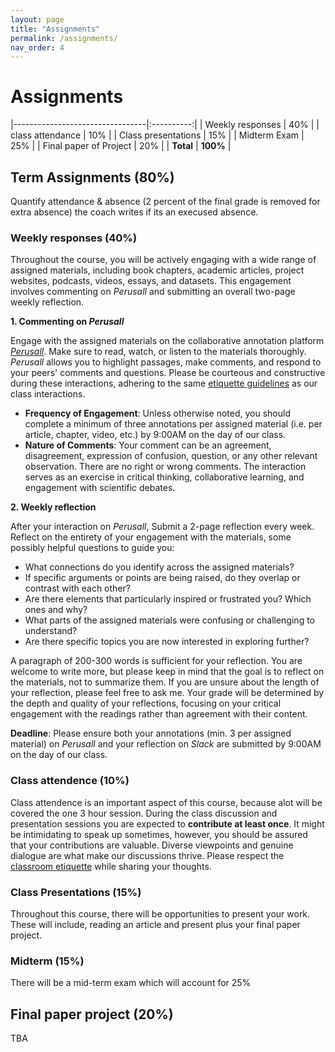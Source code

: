 ```yaml
---
layout: page
title: "Assignments"
permalink: /assignments/
nav_order: 4
---
```


# Assignments

|---------------------------------|:----------:|
| Weekly responses                |     40%    |
| class attendance                |     10%    |
| Class presentations             |     15%    |
| Midterm Exam                    |     25%    |
| Final paper of Project          |     20%    |
| **Total**                       |   **100%** |



## Term Assignments (80%)

Quantify attendance & absence (2 percent of the final grade is removed for extra absence) the coach writes if its an execused absence.


### Weekly responses (40%)

Throughout the course, you will be actively engaging with a wide range of assigned materials, including book chapters, academic articles, project websites, podcasts, videos, essays, and datasets. This engagement involves commenting on _Perusall_ and submitting an overall two-page weekly reflection. 

**1. Commenting on _Perusall_**

Engage with the assigned materials on the collaborative annotation platform [_Perusall_](https://app.perusall.com/). Make sure to read, watch, or listen to the materials thoroughly. _Perusall_ allows you to highlight passages, make comments, and respond to your peers' comments and questions. Please be courteous and constructive during these interactions, adhering to the same [etiquette guidelines](https://whaverals.github.io/IntroDH2024/policies/#class-etiquette) as our class interactions.

- **Frequency of Engagement**: Unless otherwise noted, you should complete a minimum of three annotations per assigned material (i.e. per article, chapter, video, etc.) by 9:00AM on the day of our class.
- **Nature of Comments**: Your comment can be an agreement, disagreement, expression of confusion, question, or any other relevant observation. There are no right or wrong comments. The interaction serves as an exercise in critical thinking, collaborative learning, and engagement with scientific debates.

**2. Weekly reflection**

After your interaction on _Perusall_, Submit a 2-page reflection every week. Reflect on the entirety of your engagement with the materials, some possibly helpful questions to guide you:

- What connections do you identify across the assigned materials?
- If specific arguments or points are being raised, do they overlap or contrast with each other?
- Are there elements that particularly inspired or frustrated you? Which ones and why?
- What parts of the assigned materials were confusing or challenging to understand?
- Are there specific topics you are now interested in exploring further?

A paragraph of 200-300 words is sufficient for your reflection. You are welcome to write more, but please keep in mind that the goal is to reflect on the materials, not to summarize them. If you are unsure about the length of your reflection, please feel free to ask me. Your grade will be determined by the depth and quality of your reflections, focusing on your critical engagement with the readings rather than agreement with their content.

**Deadline**: Please ensure both your annotations (min. 3 per assigned material) on _Perusall_ and your reflection on _Slack_ are submitted by 9:00AM on the day of our class.


### Class attendence (10%)

Class attendence is an important aspect of this course, because alot will be covered the one 3 hour session. During the class discussion and presentation sessions you are expected to **contribute at least once**. It might be intimidating to speak up sometimes, however, you should be assured that your contributions are valuable. Diverse viewpoints and genuine dialogue are what make our discussions thrive. Please respect the [classroom etiquette](https://buzaabah.github.io/FRS159/policies/#class-etiquette) while sharing your thoughts.

### Class Presentations (15%)

Throughout this course, there will be opportunities to present your work. These will include, reading an article and present plus your final paper project.

### Midterm (15%)
There will be a mid-term exam which will account for 25%
## Final paper project (20%)
TBA


